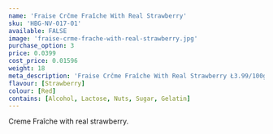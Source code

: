 ```yaml
---
name: 'Fraise Crčme Fraîche With Real Strawberry'
sku: 'HBG-NV-017-01'
available: FALSE
image: 'fraise-crme-frache-with-real-strawberry.jpg'
purchase_option: 3
price: 0.0399
cost_price: 0.01596
weight: 18
meta_description: 'Fraise Crčme Fraîche With Real Strawberry Ł3.99/100g. Traditional sweets and more at Humbugs Confectionery Store. Specialists in satisfying your sweet tooth!'
flavour: [Strawberry]
colour: [Red]
contains: [Alcohol, Lactose, Nuts, Sugar, Gelatin]
---
```

Creme Fraîche with real strawberry.